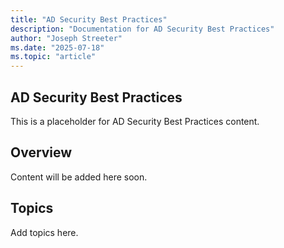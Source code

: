 ```yaml
---
title: "AD Security Best Practices"
description: "Documentation for AD Security Best Practices"
author: "Joseph Streeter"
ms.date: "2025-07-18"
ms.topic: "article"
---
```


## AD Security Best Practices

This is a placeholder for AD Security Best Practices content.

## Overview

Content will be added here soon.

## Topics

Add topics here.
